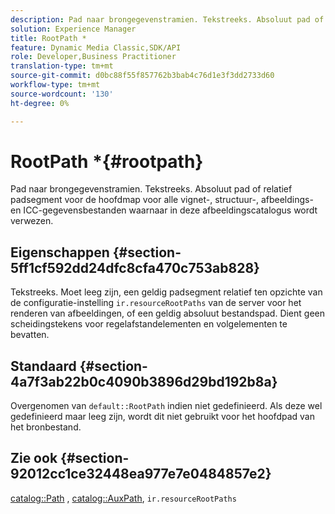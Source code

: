 ```yaml
---
description: Pad naar brongegevenstramien. Tekstreeks. Absoluut pad of relatief padsegment voor de hoofdmap voor alle vignet-, structuur-, afbeeldings- en ICC-gegevensbestanden waarnaar in deze afbeeldingscatalogus wordt verwezen.
solution: Experience Manager
title: RootPath *
feature: Dynamic Media Classic,SDK/API
role: Developer,Business Practitioner
translation-type: tm+mt
source-git-commit: d0bc88f55f857762b3bab4c76d1e3f3dd2733d60
workflow-type: tm+mt
source-wordcount: '130'
ht-degree: 0%

---
```



# RootPath *{#rootpath}

Pad naar brongegevenstramien. Tekstreeks. Absoluut pad of relatief padsegment voor de hoofdmap voor alle vignet-, structuur-, afbeeldings- en ICC-gegevensbestanden waarnaar in deze afbeeldingscatalogus wordt verwezen.

## Eigenschappen {#section-5ff1cf592dd24dfc8cfa470c753ab828}

Tekstreeks. Moet leeg zijn, een geldig padsegment relatief ten opzichte van de configuratie-instelling `ir.resourceRootPaths` van de server voor het renderen van afbeeldingen, of een geldig absoluut bestandspad. Dient geen scheidingstekens voor regelafstandelementen en volgelementen te bevatten.

## Standaard {#section-4a7f3ab22b0c4090b3896d29bd192b8a}

Overgenomen van `default::RootPath` indien niet gedefinieerd. Als deze wel gedefinieerd maar leeg zijn, wordt dit niet gebruikt voor het hoofdpad van het bronbestand.

## Zie ook {#section-92012cc1ce32448ea977e7e0484857e2}

[catalog::Path](../../../../../ir-api/material-cat/image-rendering-api-ref/c-ir-material-catalog/c-ir-material-data-reference/r-ir-path.md#reference-59ebb624250a4965ad1737578a2ab590) ,  [catalog::AuxPath](../../../../../ir-api/material-cat/image-rendering-api-ref/c-ir-material-catalog/c-ir-material-data-reference/r-ir-auxpath.md#reference-943ad5ee3c3b4b06bbcbb005db0dc969),  `ir.resourceRootPaths`
